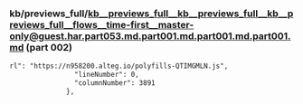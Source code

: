 ### kb/previews_full/kb__previews_full__kb__previews_full__kb__previews_full__flows__time-first__master-only@guest.har.part053.md.part001.md.part001.md.part001.md (part 002)

```md
rl": "https://n958200.alteg.io/polyfills-QTIMGMLN.js",
                "lineNumber": 0,
                "columnNumber": 3891
              },
         
```

```
